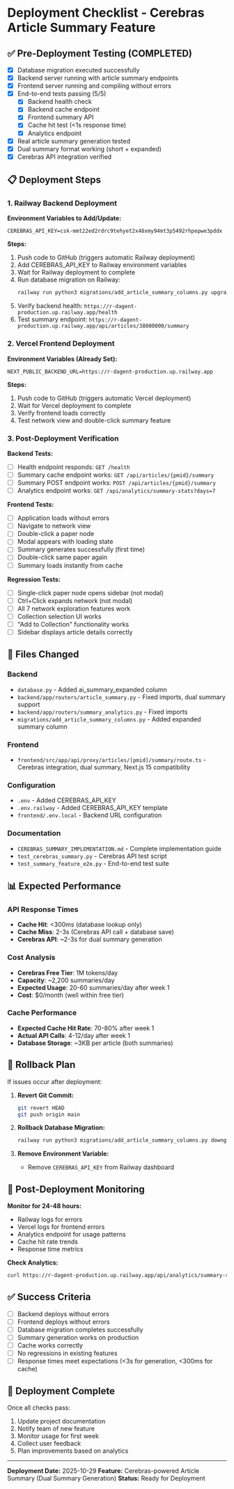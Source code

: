 # Deployment Checklist - Cerebras Article Summary Feature

## ✅ Pre-Deployment Testing (COMPLETED)

- [x] Database migration executed successfully
- [x] Backend server running with article summary endpoints
- [x] Frontend server running and compiling without errors
- [x] End-to-end tests passing (5/5)
  - [x] Backend health check
  - [x] Backend cache endpoint
  - [x] Frontend summary API
  - [x] Cache hit test (<1s response time)
  - [x] Analytics endpoint
- [x] Real article summary generation tested
- [x] Dual summary format working (short + expanded)
- [x] Cerebras API integration verified

## 📋 Deployment Steps

### 1. Railway Backend Deployment

**Environment Variables to Add/Update:**
```
CEREBRAS_API_KEY=csk-mmt22ed2rdrc9tehyet2x48xmy94mt3p5492rhpepwe3pddx
```

**Steps:**
1. Push code to GitHub (triggers automatic Railway deployment)
2. Add CEREBRAS_API_KEY to Railway environment variables
3. Wait for Railway deployment to complete
4. Run database migration on Railway:
   ```bash
   railway run python3 migrations/add_article_summary_columns.py upgrade
   ```
5. Verify backend health: `https://r-dagent-production.up.railway.app/health`
6. Test summary endpoint: `https://r-dagent-production.up.railway.app/api/articles/38000000/summary`

### 2. Vercel Frontend Deployment

**Environment Variables (Already Set):**
```
NEXT_PUBLIC_BACKEND_URL=https://r-dagent-production.up.railway.app
```

**Steps:**
1. Push code to GitHub (triggers automatic Vercel deployment)
2. Wait for Vercel deployment to complete
3. Verify frontend loads correctly
4. Test network view and double-click summary feature

### 3. Post-Deployment Verification

**Backend Tests:**
- [ ] Health endpoint responds: `GET /health`
- [ ] Summary cache endpoint works: `GET /api/articles/{pmid}/summary`
- [ ] Summary POST endpoint works: `POST /api/articles/{pmid}/summary`
- [ ] Analytics endpoint works: `GET /api/analytics/summary-stats?days=7`

**Frontend Tests:**
- [ ] Application loads without errors
- [ ] Navigate to network view
- [ ] Double-click a paper node
- [ ] Modal appears with loading state
- [ ] Summary generates successfully (first time)
- [ ] Double-click same paper again
- [ ] Summary loads instantly from cache

**Regression Tests:**
- [ ] Single-click paper node opens sidebar (not modal)
- [ ] Ctrl+Click expands network (not modal)
- [ ] All 7 network exploration features work
- [ ] Collection selection UI works
- [ ] "Add to Collection" functionality works
- [ ] Sidebar displays article details correctly

## 🔧 Files Changed

### Backend
- `database.py` - Added ai_summary_expanded column
- `backend/app/routers/article_summary.py` - Fixed imports, dual summary support
- `backend/app/routers/summary_analytics.py` - Fixed imports
- `migrations/add_article_summary_columns.py` - Added expanded summary column

### Frontend
- `frontend/src/app/api/proxy/articles/[pmid]/summary/route.ts` - Cerebras integration, dual summary, Next.js 15 compatibility

### Configuration
- `.env` - Added CEREBRAS_API_KEY
- `.env.railway` - Added CEREBRAS_API_KEY template
- `frontend/.env.local` - Backend URL configuration

### Documentation
- `CEREBRAS_SUMMARY_IMPLEMENTATION.md` - Complete implementation guide
- `test_cerebras_summary.py` - Cerebras API test script
- `test_summary_feature_e2e.py` - End-to-end test suite

## 📊 Expected Performance

### API Response Times
- **Cache Hit**: <300ms (database lookup only)
- **Cache Miss**: 2-3s (Cerebras API call + database save)
- **Cerebras API**: ~2-3s for dual summary generation

### Cost Analysis
- **Cerebras Free Tier**: 1M tokens/day
- **Capacity**: ~2,200 summaries/day
- **Expected Usage**: 20-60 summaries/day after week 1
- **Cost**: $0/month (well within free tier)

### Cache Performance
- **Expected Cache Hit Rate**: 70-80% after week 1
- **Actual API Calls**: 4-12/day after week 1
- **Database Storage**: ~3KB per article (both summaries)

## 🚨 Rollback Plan

If issues occur after deployment:

1. **Revert Git Commit:**
   ```bash
   git revert HEAD
   git push origin main
   ```

2. **Rollback Database Migration:**
   ```bash
   railway run python3 migrations/add_article_summary_columns.py downgrade
   ```

3. **Remove Environment Variable:**
   - Remove `CEREBRAS_API_KEY` from Railway dashboard

## 📝 Post-Deployment Monitoring

**Monitor for 24-48 hours:**
- Railway logs for errors
- Vercel logs for frontend errors
- Analytics endpoint for usage patterns
- Cache hit rate trends
- Response time metrics

**Check Analytics:**
```bash
curl https://r-dagent-production.up.railway.app/api/analytics/summary-stats?days=1
```

## ✅ Success Criteria

- [ ] Backend deploys without errors
- [ ] Frontend deploys without errors
- [ ] Database migration completes successfully
- [ ] Summary generation works on production
- [ ] Cache works correctly
- [ ] No regressions in existing features
- [ ] Response times meet expectations (<3s for generation, <300ms for cache)

## 🎉 Deployment Complete

Once all checks pass:
1. Update project documentation
2. Notify team of new feature
3. Monitor usage for first week
4. Collect user feedback
5. Plan improvements based on analytics

---

**Deployment Date:** 2025-10-29
**Feature:** Cerebras-powered Article Summary (Dual Summary Generation)
**Status:** Ready for Deployment

